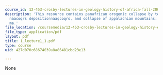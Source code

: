 ```yaml
---
course_id: 12-453-crosby-lectures-in-geology-history-of-africa-fall-2005
description: 'This resource contains panafrican orogenic collapse by tectonic escape,
  naacoqrs depositionnaaqcoqrs, and collapse of appalachian mountains: rifts of ca.230
  ma.'
file_location: /coursemedia/12-453-crosby-lectures-in-geology-history-of-africa-fall-2005/427d070c68674039a8a86481cbd23e13_1_lecture1_1.pdf
file_type: application/pdf
layout: pdf
title: 1_lecture1_1.pdf
type: course
uid: 427d070c68674039a8a86481cbd23e13

---
```

None